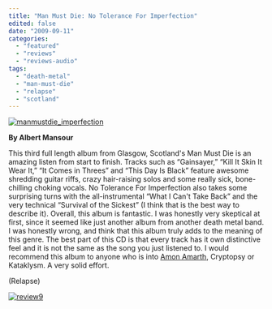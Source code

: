 ```yaml
---
title: "Man Must Die: No Tolerance For Imperfection"
edited: false
date: "2009-09-11"
categories:
  - "featured"
  - "reviews"
  - "reviews-audio"
tags:
  - "death-metal"
  - "man-must-die"
  - "relapse"
  - "scotland"
---
```


[![manmustdie_imperfection](http://www.hellbound.ca/wp-content/uploads/2009/09/manmustdie_imperfection-300x300.jpg "manmustdie_imperfection")](http://www.hellbound.ca/wp-content/uploads/2009/09/manmustdie_imperfection.jpg)

**By Albert Mansour**

This third full length album from Glasgow, Scotland's Man Must Die is an amazing listen from start to finish. Tracks such as “Gainsayer,” “Kill It Skin It Wear It,” “It Comes in Threes” and “This Day Is Black” feature awesome shredding guitar riffs, crazy hair-raising solos and some really sick, bone-chilling choking vocals. No Tolerance For Imperfection also takes some surprising turns with the all-instrumental “What I Can't Take Back” and the very technical “Survival of the Sickest” (I think that is the best way to describe it). Overall, this album is fantastic. I was honestly very skeptical at first, since it seemed like just another album from another death metal band. I was honestly wrong, and think that this album truly adds to the meaning of this genre. The best part of this CD is that every track has it own distinctive feel and it is not the same as the song you just listened to. I would recommend this album to anyone who is into [Amon Amarth](http://www.amazon.com/Amon-Amarth/e/B000APIBHO/ref=ntt_art_sim_1_1), Cryptopsy or Kataklysm. A very solid effort.

(Relapse)

[![review9](http://www.hellbound.ca/wp-content/uploads/2009/05/review9.png "review9")](http://www.hellbound.ca/wp-content/uploads/2009/05/review9.png)
